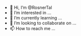 - 👋 Hi, I’m @RosnerTal
- 👀 I’m interested in ...
- 🌱 I’m currently learning ...
- 💞️ I’m looking to collaborate on ...
- 📫 How to reach me ...

<!---
RosnerTal/RosnerTal is a ✨ special ✨ repository because its `README.md` (this file) appears on your GitHub profile.
You can click the Preview link to take a look at your changes.
--->
